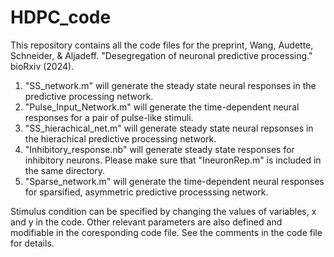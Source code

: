 # HDPC_code
This repository contains all the code files for the preprint, Wang, Audette, Schneider, & Aljadeff. "Desegregation of neuronal predictive processing." bioRxiv (2024).


1. "SS_network.m" will generate the steady state neural responses in the predictive processing network. 
2. "Pulse_Input_Network.m" will generate the time-dependent neural responses for a pair of pulse-like stimuli.
3. "SS_hierachical_net.m" will generate steady state neural repsonses in the hierachical predictive processing network.
4. "Inhibitory_response.nb" will generate steady state responses for inhibitory neurons. Please make sure that "IneuronRep.m" is included in the same directory.
5. "Sparse_network.m" will generate the time-dependent neural responses for sparsified, asymmetric predictive processsing network.

Stimulus condition can be specified by changing the values of variables, x and y in the code. Other relevant parameters are also defined and modifiable in the coresponding code file. See the comments in the code file for details.
